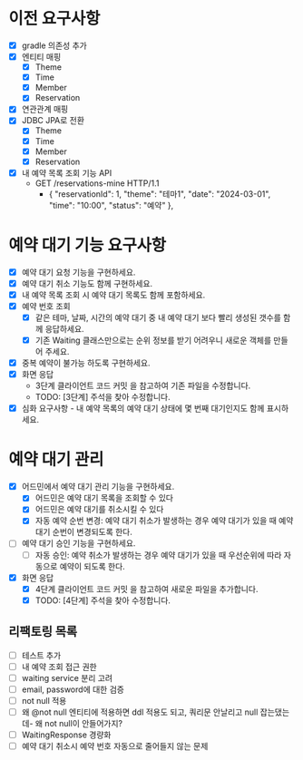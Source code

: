 # 이전 요구사항
- [x] gradle 의존성 추가
- [x] 엔티티 매핑
  - [x] Theme
  - [x] Time
  - [x] Member
  - [x] Reservation
- [x] 연관관계 매핑
- [x] JDBC JPA로 전환
  - [x] Theme
  - [x] Time
  - [x] Member
  - [x] Reservation
- [x] 내 예약 목록 조회 기능 API
  - GET /reservations-mine HTTP/1.1
    - {
      "reservationId": 1,
      "theme": "테마1",
      "date": "2024-03-01",
      "time": "10:00",
      "status": "예약"
      },

# 예약 대기 기능 요구사항
- [x] 예약 대기 요청 기능을 구현하세요.
- [x] 예약 대기 취소 기능도 함께 구현하세요.
- [x] 내 예약 목록 조회 시 예약 대기 목록도 함께 포함하세요.
- [x] 예약 번호 조회
  - [x] 같은 테마, 날짜, 시간의 예약 대기 중 내 예약 대기 보다 빨리 생성된 갯수를 함께 응답하세요.
  - [x] 기존 Waiting 클래스만으로는 순위 정보를 받기 어려우니 새로운 객체를 만들어 주세요.
- [x] 중복 예약이 불가능 하도록 구현하세요.
- [x] 화면 응답
  - 3단계 클라이언트 코드 커밋 을 참고하여 기존 파일을 수정합니다.
  - TODO: [3단계] 주석을 찾아 수정합니다.
- [x] 심화 요구사항 - 내 예약 목록의 예약 대기 상태에 몇 번째 대기인지도 함께 표시하세요.

# 예약 대기 관리
- [x] 어드민에서 예약 대기 관리 기능을 구현하세요.
  - [x] 어드민은 예약 대기 목록을 조회할 수 있다
  - [x] 어드민은 예약 대기를 취소시킬 수 있다
  - [x] 자동 예약 순번 변경: 예약 대기 취소가 발생하는 경우 예약 대기가 있을 때 예약 대기 순번이 변경되도록 한다.
- [ ] 예약 대기 승인 기능을 구현하세요.
  - [ ] 자동 승인: 예약 취소가 발생하는 경우 예약 대기가 있을 때 우선순위에 따라 자동으로 예약이 되도록 한다.
- [x] 화면 응답
  - [x] 4단계 클라이언트 코드 커밋 을 참고하여 새로운 파일을 추가합니다.
  - [x] TODO: [4단계] 주석을 찾아 수정합니다.

## 리팩토링 목록
- [ ] 테스트 추가
- [ ] 내 예약 조회 접근 권한 
- [ ] waiting service 분리 고려
- [ ] email, password에 대한 검증
- [ ] not null 적용
- [ ] 왜 @not null 엔티티에 적용하면 ddl 적용도 되고, 쿼리문 안날리고 null 잡는댔는데- 왜 not null이 안들어가지?
- [ ] WaitingResponse 경량화
- [ ] 예약 대기 취소시 예약 번호 자동으로 줄어들지 않는 문제
